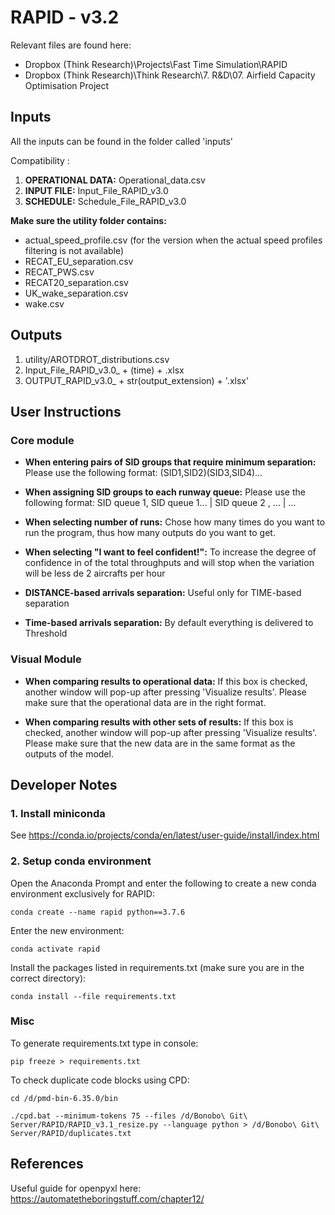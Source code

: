# RAPID - v3.2

Relevant files are found here:
- Dropbox (Think Research)\Projects\Fast Time Simulation\RAPID
- Dropbox (Think Research)\Think Research\7. R&D\07. Airfield Capacity Optimisation Project

## Inputs

All the inputs can be found in the folder called 'inputs'

Compatibility :

1. **OPERATIONAL DATA:** Operational_data.csv
2. **INPUT FILE:** Input_File_RAPID_v3.0
3. **SCHEDULE:** Schedule_File_RAPID_v3.0

**Make sure the utility folder contains:**

- actual_speed_profile.csv (for the version when the actual speed profiles filtering is not available)
- RECAT_EU_separation.csv
- RECAT_PWS.csv
- RECAT20_separation.csv
- UK_wake_separation.csv
- wake.csv

## Outputs

1. utility/AROTDROT_distributions.csv
2. Input_File_RAPID_v3.0_ + (time) + .xlsx
3. OUTPUT_RAPID_v3.0_ + str(output_extension) +  '.xlsx'

## User Instructions

### Core module

- **When entering pairs of SID groups that require minimum separation:** Please use the following format: (SID1,SID2)(SID3,SID4)...

- **When assigning SID groups to each runway queue:** Please use the following format: SID queue 1, SID queue 1... | SID queue 2 , ... | ...

- **When selecting number of runs:** Chose how many times do you want to run the program, thus how many outputs do you want to get.

- **When selecting "I want to feel confident!":** To increase the degree of confidence in of the total throughputs and will stop when the variation will be less de 2 aircrafts per hour

- **DISTANCE-based arrivals separation:** Useful only for TIME-based separation

- **Time-based arrivals separation:** By default everything is delivered to Threshold

### Visual Module

- **When comparing results to operational data:** If this box is checked, another window will pop-up after pressing 'Visualize results'. Please make sure that the operational data are in the right format.

- **When comparing results with other sets of results:** If this box is checked, another window will pop-up after pressing 'Visualize results'. Please make sure that the new data are in the same format as the outputs of the model.

## Developer Notes

### 1. Install miniconda

See https://conda.io/projects/conda/en/latest/user-guide/install/index.html

### 2. Setup conda environment

Open the Anaconda Prompt and enter the following to create a new conda environment exclusively for RAPID:

```
conda create --name rapid python==3.7.6
```

Enter the new environment:

```
conda activate rapid
```

Install the packages listed in requirements.txt (make sure you are in the correct directory):

```
conda install --file requirements.txt
```

### Misc

To generate requirements.txt type in console:
```
pip freeze > requirements.txt
```

To check duplicate code blocks using CPD:
```
cd /d/pmd-bin-6.35.0/bin

./cpd.bat --minimum-tokens 75 --files /d/Bonobo\ Git\ Server/RAPID/RAPID_v3.1_resize.py --language python > /d/Bonobo\ Git\ Server/RAPID/duplicates.txt
```

## References

Useful guide for openpyxl here: https://automatetheboringstuff.com/chapter12/
